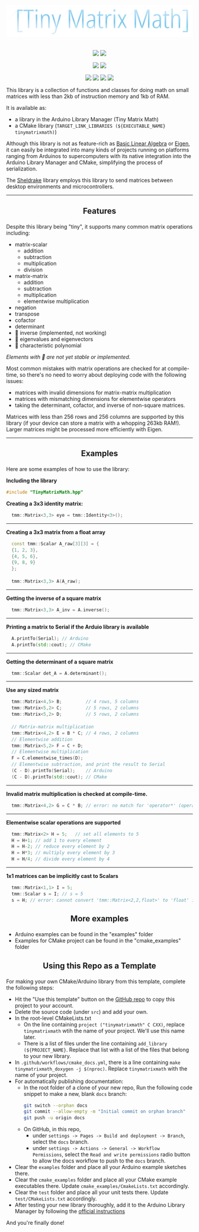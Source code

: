 <h1>
  <p align="center"> 
  <img src=https://raw.githubusercontent.com/m516/TinyMatrixMath/main/docs/banner.png> 
  </p>
</h1>

<p align="center"> 
  <img src=https://github.com/m516/TinyMatrixMath/actions/workflows/cmake_docs.yml/badge.svg>
  <img src=https://github.com/m516/TinyMatrixMath/actions/workflows/cmake_tests.yml/badge.svg>
</p>

<p align="center"> 
<img src=https://github.com/m516/TinyMatrixMath/actions/workflows/arduino_compile_examples.yml/badge.svg>
<img src=https://github.com/m516/TinyMatrixMath/actions/workflows/arduino_lint.yml/badge.svg>
</p>

<p align="center"> 
<img src=https://img.shields.io/github/issues/m516/TinyMatrixMath>
<img src=https://img.shields.io/github/forks/m516/TinyMatrixMath>
<img src=https://img.shields.io/github/stars/m516/TinyMatrixMath>
<img src=https://img.shields.io/github/license/m516/TinyMatrixMath>
</p>


This library is a collection of functions and classes 
for doing math on small matrices with less than 2kb of 
instruction memory and 1kb of RAM.

It is available as:
* a library in the Arduino Library Manager (Tiny Matrix Math)
* a CMake library (`TARGET_LINK_LIBRARIES (${EXECUTABLE_NAME} tinymatrixmath)`)

Although this library is not 
as feature-rich as [Basic Linear Algebra](https://github.com/tomstewart89/BasicLinearAlgebra)
or [Eigen](https://eigen.tuxfamily.org/index.php?title=Main_Page), it can easily be integrated into 
many kinds of projects running on platforms ranging from Arduinos to supercomputers with its 
native integration into the Arduino Library Manager and CMake, simplifying the process of serialization.

The [Sheldrake](https://github.com/m516/sheldrake) library employs this library to send matrices between
desktop environments and microcontrollers.


--------------------

<h2>
  <p align="center"> Features </p>
</h2>

Despite this library being "tiny", it supports many common matrix operations including:

- matrix-scalar
  - addition
  - subtraction
  - multiplication
  - division
- matrix-matrix
  - addition
  - subtraction
  - multiplication
  - elementwise multiplication
- negation
- transpose
- cofactor
- determinant
- 🚧 inverse (implemented, not working) 
- 🚧 eigenvalues and eigenvectors
- 🚧 characteristic polynomial

*Elements with 🚧 are not yet stable or implemented.*

Most common mistakes with matrix operations are checked for at compile-time,
so there's no need to worry about deploying code with the following issues:
* matrices with invalid dimensions for matrix-matrix multiplication
* matrices with mismatching dimensions for elementwise operators
* taking the determinant, cofactor, and inverse of non-square matrices.

Matrices with less than 256 rows and 256 columns are 
supported by this library (if your device can store
a matrix with a whopping 263kb RAM!). Larger matrices
might be processed more efficiently with Eigen.


--------------------

<h2>
  <p align="center"> Examples </p>
</h2>

Here are some examples of how to use the library:

**Including the library**
```cpp
#include "TinyMatrixMath.hpp"
```

**Creating a 3x3 identity matrix:**
```cpp
  tmm::Matrix<3,3> eye = tmm::Identity<3>();
```

-------------

**Creating a 3x3 matrix from a float array**
```cpp
  const tmm::Scalar A_raw[3][3] = {
  {1, 2, 3},
  {4, 5, 6},
  {9, 8, 9}
  };

  tmm::Matrix<3,3> A(A_raw);
```

-------------

**Getting the inverse of a square matrix**
```cpp
  tmm::Matrix<3,3> A_inv = A.inverse();
```

-------------

**Printing a matrix to Serial if the Arduio library is available**
```cpp
  A.printTo(Serial); // Arduino
  A.printTo(std::cout); // CMake
```

-------------

**Getting the determinant of a square matrix**
```cpp
  tmm::Scalar det_A = A.determinant();
```

-------------

**Use any sized matrix**
```cpp
  tmm::Matrix<4,5> B;         // 4 rows, 5 columns
  tmm::Matrix<5,2> C;         // 5 rows, 2 columns
  tmm::Matrix<5,2> D;         // 5 rows, 2 columns

  // Matrix-matrix multiplication
  tmm::Matrix<4,2> E = B * C; // 4 rows, 2 columns
  // Elementwise addition
  tmm::Matrix<5,2> F = C + D;
  // Elementwise multiplication
  F = C.elementwise_times(D);
  // Elementwise subtraction, and print the result to Serial
  (C - D).printTo(Serial);    // Arduino
  (C - D).printTo(std::cout); // CMake
```

-------------

**Invalid matrix multiplication is checked at compile-time.**
```cpp
  tmm::Matrix<4,2> G = C * B; // error: no match for 'operator*' (operand types are 'tmm::Matrix<5, 2, float>' and 'tmm::Matrix<4, 5, float>')
```

-------------

**Elementwise scalar operations are supported**
```cpp
  tmm::Matrix<2> H = 5;   // set all elements to 5
  H = H+1; // add 1 to every element
  H = H-2; // reduce every element by 2
  H = H*3; // multiply every element by 3
  H = H/4; // divide every element by 4
```

-------------

**1x1 matrices can be implicitly cast to Scalars**
```cpp
  tmm::Matrix<1,1> I = 5;
  tmm::Scalar s = I; // s = 5
  s = H; // error: cannot convert 'tmm::Matrix<2,2,float>' to 'float' in assignment
```



<h2>
  <p align="center"> More examples </p>
</h2>

* Arduino examples can be found in the "examples" folder
* Examples for CMake project can be found in the "cmake_examples" folder


<h2>
  <p align="center"> Using this Repo as a Template </p>
</h2>

For making your own CMake/Arduino library from this template, complete the following steps:
* Hit the "Use this template" button on the [GitHub repo](https://github.com/m516/TinyMatrixMath) to copy this project to your account.
* Delete the source code (under `src`) and add your own.
* In the root-level CMakeLists.txt
  * On the line containing `project ("tinymatrixmath" C CXX)`, replace `tinymatrixmath` wtih the name of your project. We'll use this name later.
  * There is a list of files under the line containing `add_library (${PROJECT_NAME}`. Replace that list with a list of the files that belong to your new library.
* In `.github/workflows/cmake_docs.yml`, there is a line containing `make tinymatrixmath_doxygen -j $(nproc)`. Replace `tinymatrixmath` with the name of your project.
* For automatically publishing documentation:
  * In the root folder of a clone of your new repo, Run the following code snippet to make a new, blank `docs` branch:
    ```sh
    git switch --orphan docs
    git commit --allow-empty -m "Initial commit on orphan branch"
    git push -u origin docs
    ```
  * On GitHub, in this repo,
    * under `settings -> Pages -> Build and deployment -> Branch`, select the `docs` branch.
    * under `settings -> Actions -> General -> Workflow Permissions`, select the `Read and write permissions`  radio button to allow the docs workflow to push to the `docs` branch.
* Clear the `examples` folder and place all your Arduino example sketches there.
* Clear the `cmake_examples` folder and place all your CMake example executables there. Update `cmake_examples/CmakeLists.txt` accordingly.
* Clear the `test` folder and place all your unit tests there. Update `test/CMakeLists.txt` accordingly.
* After testing your new library thoroughly, add it to the Arduino Library Manager by following the [official instructions](https://github.com/arduino/library-registry#adding-a-library-to-library-manager)

And you're finally done!
